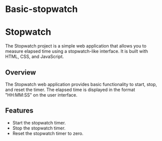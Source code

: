 # Basic-stopwatch

# Stopwatch

The Stopwatch project is a simple web application that allows you to measure elapsed time using a stopwatch-like interface. It is built with HTML, CSS, and JavaScript.

## Overview

The Stopwatch web application provides basic functionality to start, stop, and reset the timer. The elapsed time is displayed in the format "HH:MM:SS" on the user interface.

## Features

- Start the stopwatch timer.
- Stop the stopwatch timer.
- Reset the stopwatch timer to zero.
